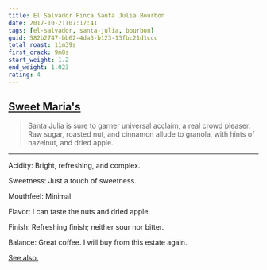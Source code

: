 ```yaml
---
title: El Salvador Finca Santa Julia Bourbon
date: 2017-10-21T07:17:41
tags: [el-salvador, santa-julia, bourbon]
guid: 582b2747-bb62-4da3-b123-13fbc21d1ccc
total_roast: 11m39s
first_crack: 9m8s
start_weight: 1.2
end_weight: 1.023
rating: 4
---
```


## [Sweet Maria's][sm]

> Santa Julia is sure to garner universal acclaim, a real crowd pleaser. Raw
> sugar, roasted nut, and cinnamon allude to granola, with hints of hazelnut, and
> dried apple.

---

Acidity: Bright, refreshing, and complex.

Sweetness: Just a touch of sweetness.

Mouthfeel: Minimal

Flavor: I can taste the nuts and dried apple.

Finish: Refreshing finish; neither sour nor bitter.

Balance: Great coffee.  I will buy from this estate again.

[See also.](http://www.coffeeshrub.com/shrub/coffee/el-salvador-finca-santa-julia-bourbon)

[sm]: https://www.sweetmarias.com/product/el-salvador-finca-santa-julia
